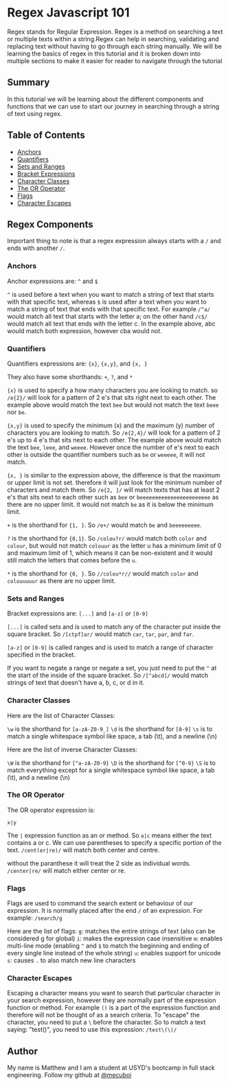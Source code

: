 # Regex Javascript 101

Regex stands for Regular Expression. Regex is a method on searching a text or multiple texts within a string.Regex can help in searching, validating and replacing text without having to go through each string manually. We will be learning the basics of regex in this tutorial and it is broken down into multiple sections to make it easier for reader to navigate through the tutorial

## Summary

In this tutorial we will be learning about the different components and functions that we can use to start our journey in searching through a string of text using regex.

## Table of Contents

- [Anchors](#anchors)
- [Quantifiers](#quantifiers)
- [Sets and Ranges](#sets-and-ranges)
- [Bracket Expressions](#bracket-expressions)
- [Character Classes](#character-classes)
- [The OR Operator](#the-or-operator)
- [Flags](#flags)
- [Character Escapes](#character-escapes)

## Regex Components

Important thing to note is that a regex expression always starts with a `/` and ends with another  `/`.

### Anchors

Anchor expressions are:
`^` and `$`

`^` is used before a text when you want to match a string of text that starts with that specific text, whereas `$` is used after a text when you want to match a string of text that ends with that specific text. For example `/^a/` would match all text that starts with the letter a; on the other hand `/c$/` would match all text that ends with the letter c. In the example above, abc would match both expression, however cba would not.

### Quantifiers

Quantifiers expressions are:
`{x}`, `{x,y}`, and `{x, }`

They also have some shorthands:
`+`, `?`, and `*`

`{x}` is used to specify a how many characters you are looking to match. so `/e{2}/` will look for a pattern of 2 e's that sits right next to each other. The example above would match the text `bee` but would not match the text `beee` nor `be`.

`{x,y}` is used to specify the minimum (x) and the maximum (y) number of characters you are looking to match. So `/e{2,4}/` will look for a pattern of 2 e's up to 4 e's that sits next to each other. The example above would match the text `bee`, `leee`, and `weeee`. However once the number of e's next to each other is outside the quantifier numbers such as `be` or `weeeee`, it will not match.

`{x, }` is similar to the expression above, the difference is that the maximum or upper limit is not set. therefore it will just look for the minimum number of characters and match them. So `/e{2, }/` will match texts that has at least 2 e's that sits next to each other such as `bee` or `beeeeeeeeeeeeeeeeeeeeeee` as there are no upper limit. It would not match `be` as it is below the minimum limit.

`+` is the shorthand for `{1, }`. So `/e+/` would match `be` and `beeeeeeeee`.

`?` is the shorthand for `{0,1}`. So `/colou?r/` would match both `color` and `colour`, but would not match `colouur` as the letter u has a minimum limit of 0 and maximum limit of 1, which means it can be non-existent and it would still match the letters that comes before the `u`.

`*` is the shorthand for `{0, }`. So `//colou*r//` would match `color` and `colouuuuur` as there are no upper limit.

### Sets and Ranges

Bracket expressions are:
`[...]` and `[a-z]` or `[0-9]`

`[...]` is called sets and is used to match any of the character put inside the square bracket. So `/[ctpf]ar/` would match `car`, `tar`, `par`, and `far`.

`[a-z]` or `[0-9]` is called ranges and is used to match a range of character specified in the bracket. 

If you want to negate a range or negate a set, you just need to put the `^` at the start of the inside of the square bracket. So `/[^abcd]/` would match strings of text that doesn't have a, b, c, or d in it.


### Character Classes

Here are the list of Character Classes:

`\w` is the shorthand for `[a-zA-Z0-9_]`
`\d` is the shorthand for `[0-9]`
`\s` is to match a single whitespace symbol like space, a tab (\t), and a newline (\n)

Here are the list of inverse Character Classes:

`\W` is the shorthand for `[^a-zA-Z0-9}`
`\D` is the shorthand for `[^0-9}`
`\S` is to match everything except for a single whitespace symbol like space, a tab (\t), and a newline (\n)


### The OR Operator

The OR operator expression is:

`x|y`

The `|` expression function as an or method. So `a|c` means either the text contains a or c. We can use parentheses to specify a specific portion of the text.
`/cent(er|re)/` will match both center and centre.

without the paranthese it will treat the 2 side as individual words.
`/center|re/` will match either center or re.

### Flags

Flags are used to command the search extent or behaviour of our expression. It is normally placed after the end `/` of an expression. For example: `/search/g`

Here are the list of flags:
`g`: matches the entire strings of text (also can be considered g for global)
`i`: makes the expression case insensitive
`m`: enables multi-line mode (enabling `^` and `$` to match the beginning and ending of every single line instead of the whole string)
`u`: enables support for unicode
`s`: causes `.` to also match new line characters 

### Character Escapes

Escaping a character means you want to search that particular character in your search expression, however they are normally part of the expression function or method. For example `()` is a part of the expression function and therefore will not be thought of as a search criteria. To "escape" the character, you need to put a `\` before the character. So to match a text saying: "test()", you need to use this expression: `/test\(\)/`

## Author

My name is Matthew and I am a student at USYD's bootcamp in full stack engineering. Follow my github at [@mecuboi](https://github.com/mecuboi)
